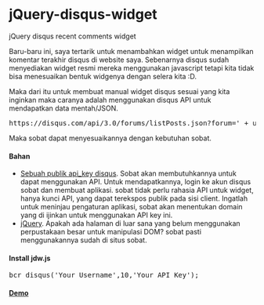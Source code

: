 # jQuery-disqus-widget
jQuery disqus recent comments widget

<p>Baru-baru ini, saya tertarik untuk menambahkan widget untuk menampilkan komentar terakhir disqus di website saya. Sebenarnya disqus sudah menyediakan widget resmi mereka menggunakan javascript tetapi kita tidak bisa menesuaikan bentuk widgenya dengan selera kita :D.</p> <p>Maka dari itu untuk membuat manual widget disqus sesuai yang kita inginkan maka caranya adalah menggunakan disqus API untuk mendapatkan data mentah/JSON. </p> <pre style="" class="prettyprint prettyprinted"><span class="pln">https</span><span class="pun">:</span><span class="com">//disqus.com/api/3.0/forums/listPosts.json?forum=' + username + '&amp;limit=' + count + '&amp;related=thread&amp;api_key=' + apikey</span></pre> Maka sobat dapat menyesuaikannya dengan kebutuhan sobat.<h4>Bahan</h4> <ul> <li><a href="https://disqus.com/api/applications/" target="_blank">Sebuah publik api_key disqus</a>. Sobat akan membutuhkannya untuk dapat menggunakan API. Untuk mendapatkannya, login ke akun disqus sobat dan membuat aplikasi. sobat tidak perlu rahasia API untuk widget, hanya kunci API, yang dapat terekspos publik pada sisi client. Ingatlah untuk meninjau pengaturan aplikasi, sobat akan menentukan domain yang di ijinkan untuk menggunakan API key ini.</li> <li><a href="http://jquery.com/" target="_blank">jQuery</a>. Apakah ada halaman di luar sana yang belum menggunakan perpustakaan besar untuk manipulasi DOM? sobat pasti menggunakannya sudah di situs sobat.</li> </ul><h4>Install jdw.js</h4><pre>bcr_disqus('Your Username',10,'Your API Key');</pre><h4><a href="http://ibacor.com/labs/jquery-simple-disqus-recent-comments-widget" target="_BLANK">Demo</a></h4>
